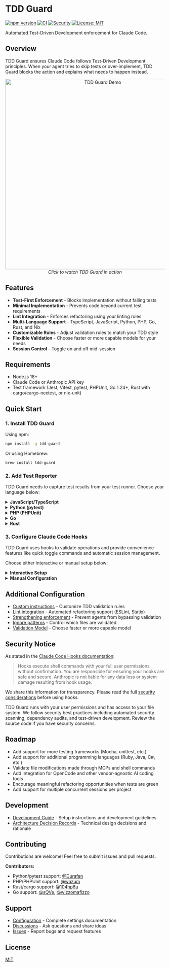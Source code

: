 # TDD Guard

[![npm version](https://badge.fury.io/js/tdd-guard.svg)](https://www.npmjs.com/package/tdd-guard)
[![CI](https://github.com/nizos/tdd-guard/actions/workflows/ci.yml/badge.svg)](https://github.com/nizos/tdd-guard/actions/workflows/ci.yml)
[![Security](https://github.com/nizos/tdd-guard/actions/workflows/security.yml/badge.svg)](https://github.com/nizos/tdd-guard/actions/workflows/security.yml)
[![License: MIT](https://img.shields.io/badge/License-MIT-blue.svg)](LICENSE)

Automated Test-Driven Development enforcement for Claude Code.

## Overview

TDD Guard ensures Claude Code follows Test-Driven Development principles. When your agent tries to skip tests or over-implement, TDD Guard blocks the action and explains what needs to happen instead.

<p align="center">
  <a href="https://nizar.se/uploads/videos/tdd-guard-demo.mp4">
    <img src="docs/assets/tdd-guard-demo-screenshot.gif" alt="TDD Guard Demo" width="600">
  </a>
  <br>
  <em>Click to watch TDD Guard in action</em>
</p>

## Features

- **Test-First Enforcement** - Blocks implementation without failing tests
- **Minimal Implementation** - Prevents code beyond current test requirements
- **Lint Integration** - Enforces refactoring using your linting rules
- **Multi-Language Support** - TypeScript, JavaScript, Python, PHP, Go, Rust, and Nix
- **Customizable Rules** - Adjust validation rules to match your TDD style
- **Flexible Validation** - Choose faster or more capable models for your needs
- **Session Control** - Toggle on and off mid-session

## Requirements

- Node.js 18+
- Claude Code or Anthropic API key
- Test framework (Jest, Vitest, pytest, PHPUnit, Go 1.24+, Rust with cargo/cargo-nextest, or nix-unit)

## Quick Start

### 1. Install TDD Guard

Using npm:

```bash
npm install -g tdd-guard
```

Or using Homebrew:

```bash
brew install tdd-guard
```

### 2. Add Test Reporter

TDD Guard needs to capture test results from your test runner. Choose your language below:

<details>
<summary><b>JavaScript/TypeScript</b></summary>

Choose your test runner:

#### Vitest

Install the [tdd-guard-vitest](https://www.npmjs.com/package/tdd-guard-vitest) reporter in your project:

```bash
npm install --save-dev tdd-guard-vitest
```

Add to your `vitest.config.ts`:

```typescript
import { defineConfig } from 'vitest/config'
import { VitestReporter } from 'tdd-guard-vitest'

export default defineConfig({
  test: {
    reporters: [
      'default',
      new VitestReporter('/Users/username/projects/my-app'),
    ],
  },
})
```

#### Jest

Install the [tdd-guard-jest](https://www.npmjs.com/package/tdd-guard-jest) reporter in your project:

```bash
npm install --save-dev tdd-guard-jest
```

Add to your `jest.config.ts`:

```typescript
import type { Config } from 'jest'

const config: Config = {
  reporters: [
    'default',
    [
      'tdd-guard-jest',
      {
        projectRoot: '/Users/username/projects/my-app',
      },
    ],
  ],
}

export default config
```

**Note:** For both Vitest and Jest, specify the project root path when your test config is not at the project root (e.g., in workspaces or monorepos). This ensures TDD Guard can find the test results. See the reporter configuration docs for more details:

- [Vitest configuration](reporters/vitest/README.md#configuration)
- [Jest configuration](reporters/jest/README.md#configuration)

</details>

<details>
<summary><b>Python (pytest)</b></summary>

Install the [tdd-guard-pytest](https://pypi.org/project/tdd-guard-pytest) reporter:

```bash
pip install tdd-guard-pytest
```

Configure the project root in your `pyproject.toml`:

```toml
[tool.pytest.ini_options]
tdd_guard_project_root = "/Users/username/projects/my-app"
```

**Note:** Specify the project root path when your tests run from a subdirectory or in a monorepo setup. This ensures TDD Guard can find the test results. See the [pytest reporter configuration](reporters/pytest/README.md#configuration) for alternative configuration methods (pytest.ini, setup.cfg).

</details>

<details>
<summary><b>PHP (PHPUnit)</b></summary>

Install the [tdd-guard/phpunit](https://packagist.org/packages/tdd-guard/phpunit) reporter in your project:

```bash
composer require --dev tdd-guard/phpunit
```

For PHPUnit 9.x, add to your `phpunit.xml`:

```xml
<listeners>
    <listener class="TddGuard\PHPUnit\TddGuardListener">
        <arguments>
            <string>/Users/username/projects/my-app</string>
        </arguments>
    </listener>
</listeners>
```

For PHPUnit 10.x/11.x/12.x, add to your `phpunit.xml`:

```xml
<extensions>
    <bootstrap class="TddGuard\PHPUnit\TddGuardExtension">
        <parameter name="projectRoot" value="/Users/username/projects/my-app"/>
    </bootstrap>
</extensions>
```

**Note:** Specify the project root path when your phpunit.xml is not at the project root (e.g., in subdirectories or monorepos). This ensures TDD Guard can find the test results. The reporter saves results to `.claude/tdd-guard/data/test.json`.

</details>

<details>
<summary><b>Go</b></summary>

Install the tdd-guard-go reporter:

```bash
go install github.com/nizos/tdd-guard/reporters/go/cmd/tdd-guard-go@latest
```

Pipe `go test -json` output to the reporter:

```bash
go test -json ./... 2>&1 | tdd-guard-go -project-root /Users/username/projects/my-app
```

For Makefile integration:

```makefile
test:
	go test -json ./... 2>&1 | tdd-guard-go -project-root /Users/username/projects/my-app
```

**Note:** The reporter acts as a filter that passes test output through unchanged while capturing results for TDD Guard. See the [Go reporter configuration](reporters/go/README.md#configuration) for more details.

</details>

<details>
<summary><b>Rust</b></summary>

Install the [tdd-guard-rust](https://crates.io/crates/tdd-guard-rust) reporter:

```bash
cargo install tdd-guard-rust
```

Use it to capture test results from `cargo test` or `cargo nextest`:

```bash
# With nextest (recommended)
cargo nextest run 2>&1 | tdd-guard-rust --project-root /Users/username/projects/my-app --passthrough

# With cargo test
cargo test -- -Z unstable-options --format json 2>&1 | tdd-guard-rust --project-root /Users/username/projects/my-app --passthrough
```

For Makefile integration:

```makefile
test:
	cargo nextest run 2>&1 | tdd-guard-rust --project-root $(PWD) --passthrough
```

**Note:** The reporter acts as a filter that passes test output through unchanged while capturing results for TDD Guard. See the [Rust reporter configuration](reporters/rust/README.md#configuration) for more details.

</details>

### 3. Configure Claude Code Hooks

TDD Guard uses hooks to validate operations and provide convenience features like quick toggle commands and automatic session management.

Choose either interactive or manual setup below:

<details>
<summary><b>Interactive Setup</b></summary>

Type `/hooks` in Claude Code to open the hooks menu, then configure each hook. Use the same location for all hooks. See [Settings File Locations](docs/configuration.md#settings-file-locations) for guidance.

**PreToolUse Hook**

1. Select `PreToolUse - Before tool execution`
2. Choose `+ Add new matcher...` and enter: `Write|Edit|MultiEdit|TodoWrite`
3. Select `+ Add new hook...` and enter: `tdd-guard`
4. Choose where to save

**UserPromptSubmit Hook**

1. Select `UserPromptSubmit - When the user submits a prompt`
2. Select `+ Add new hook...` and enter: `tdd-guard`
3. Choose same location as PreToolUse

**SessionStart Hook**

1. Select `SessionStart - When a new session is started`
2. Select `+ Add new matcher...` and enter: `startup|resume|clear`
3. Select `+ Add new hook...` and enter: `tdd-guard`
4. Choose same location as previous hooks

</details>

<details>
<summary><b>Manual Configuration</b></summary>

If you prefer to edit settings files directly, add all three hooks to your chosen settings file. See [Settings File Locations](docs/configuration.md#settings-file-locations) to choose the appropriate file:

```json
{
  "hooks": {
    "PreToolUse": [
      {
        "matcher": "Write|Edit|MultiEdit|TodoWrite",
        "hooks": [
          {
            "type": "command",
            "command": "tdd-guard"
          }
        ]
      }
    ],
    "userpromptsubmit": [
      {
        "hooks": [
          {
            "type": "command",
            "command": "tdd-guard"
          }
        ]
      }
    ],
    "SessionStart": [
      {
        "matcher": "startup|resume|clear",
        "hooks": [
          {
            "type": "command",
            "command": "tdd-guard"
          }
        ]
      }
    ]
  }
}
```

</details>

## Additional Configuration

- [Custom instructions](docs/custom-instructions.md) - Customize TDD validation rules
- [Lint integration](docs/linting.md) - Automated refactoring support (ESLint, Statix)
- [Strengthening enforcement](docs/enforcement.md) - Prevent agents from bypassing validation
- [Ignore patterns](docs/ignore-patterns.md) - Control which files are validated
- [Validation Model](docs/validation-model.md) - Choose faster or more capable model

## Security Notice

As stated in the [Claude Code Hooks documentation](https://docs.anthropic.com/en/docs/claude-code/hooks#security-considerations):

> Hooks execute shell commands with your full user permissions without confirmation. You are responsible for ensuring your hooks are safe and secure. Anthropic is not liable for any data loss or system damage resulting from hook usage.

We share this information for transparency. Please read the full [security considerations](https://docs.anthropic.com/en/docs/claude-code/hooks#security-considerations) before using hooks.

TDD Guard runs with your user permissions and has access to your file system. We follow security best practices including automated security scanning, dependency audits, and test-driven development. Review the source code if you have security concerns.

## Roadmap

- Add support for more testing frameworks (Mocha, unittest, etc.)
- Add support for additional programming languages (Ruby, Java, C#, etc.)
- Validate file modifications made through MCPs and shell commands
- Add integration for OpenCode and other vendor-agnostic AI coding tools
- Encourage meaningful refactoring opportunities when tests are green
- Add support for multiple concurrent sessions per project

## Development

- [Development Guide](DEVELOPMENT.md) - Setup instructions and development guidelines
- [Architecture Decision Records](docs/adr/) - Technical design decisions and rationale

## Contributing

Contributions are welcome! Feel free to submit issues and pull requests.

**Contributors:**

- Python/pytest support: [@Durafen](https://github.com/Durafen)
- PHP/PHPUnit support: [@wazum](https://github.com/wazum)
- Rust/cargo support: [@104hp6u](https://github.com/104hp6u)
- Go support: [@sQVe](https://github.com/sQVe), [@wizzomafizzo](https://github.com/wizzomafizzo)

## Support

- [Configuration](docs/configuration.md) - Complete settings documentation
- [Discussions](https://github.com/nizos/tdd-guard/discussions) - Ask questions and share ideas
- [Issues](https://github.com/nizos/tdd-guard/issues) - Report bugs and request features

## License

[MIT](LICENSE)
